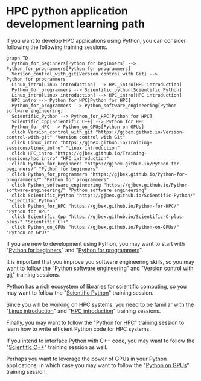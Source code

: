 # HPC python application development learning path

If you want to develop HPC applications using Python, you can consider following the
following training sessions.


```mermaid
graph TD
  Python_for_beginners[Python for beginners] --> Python_for_programmers[Python for programmers]
  Version_control_with_git[Version control with Git] --> Python_for_programmers
  Linux_intro[Linux introduction] --> HPC_intro[HPC introduction]
  Python_for_programmers --> Scientific_python[Scientific Python]
  Linux_intro[Linux introduction] --> HPC_intro[HPC introduction]
  HPC_intro --> Python_for_HPC[Python for HPC]
  Python_for_programmers --> Python_software_engineering[Python software engineering]
  Scientific_Python --> Python_for_HPC[Python for HPC]
  Scientific_Cpp[Scientific C++] --> Python_for_HPC
  Python_for_HPC --> Python_on_GPUs[Python on GPUs]
  click Version_control_with_git "https://gjbex.github.io/Version-control-with-git" "Version control with Git"
  click Linux_intro "https://gjbex.github.io/Training-sessions/linux_intro" "Linux introduction"
  click HPC_intro "https://gjbex.github.io/Training-sessions/hpc_intro" "HPC introduction"
  click Python_for_beginners "https://gjbex.github.io/Python-for-beginners/" "Python for beginners"
  click Python_for_programmers "https://gjbex.github.io/Python-for-programmers/" "Python for programmers"
  click Python_software_engineering "https://gjbex.github.io/Python-software-engineering/" "Python software engineering"
  click Scientific_Python "https://gjbex.github.io/Scientific-Python/" "Scientific Python"
  click Python_for_HPC "https://gjbex.github.io/Python-for-HPC/" "Python for HPC"
  click Scientific_Cpp "https://gjbex.github.io/Scientific-C-plus-plus/" "Scientific C++"
  click Python_on_GPUs "https://gjbex.github.io/Python-on-GPUs/" "Python on GPUs"
```

If you are new to development using Python, you may want to start with
"[Python for beginners](https://gjbex.github.io/Python-for-beginners)" and
"[Python for programmers](https://gjbex.github.io/Python-for-programmers)".

It is important that you improve you software engineering skills, so you may want to
follow the "[Python software engineering](https://gjbex.github.io/Python-software-engineering)" and
"[Version control with git](https://gjbex.github.io/Version-control-with-git)" training sessions.

Python has a rich ecosystem of libraries for scientific computing, so you may want to
follow the "[Scientific Python](https://gjbex.github.io/Scientific-Python)" training session.

Since you will be working on HPC systems, you need to be familiar with the
"[Linux introduction](https://gjbex.github.io/Training-sessions/linux_intro)" and
"[HPC introduction](https://gjbex.github.io/Training-sessions/hpc_intro)" training sessions.

Finally, you may want to follow the "[Python for HPC](https://gjbex.github.io/Python-for-HPC)"
training session to learn how to write efficient Python code for HPC systems.

If you intend to interface Python with C++ code, you may want to follow the
"[Scientific C++](https://gjbex.github.io/Scientific-C-plus-plus)" training session as well.

Perhaps you want to leverage the power of GPUs in your Python applications, in which case you
may want to follow the "[Python on GPUs](https://gjbex.github.io/Python-on-GPUs/)" training session.
